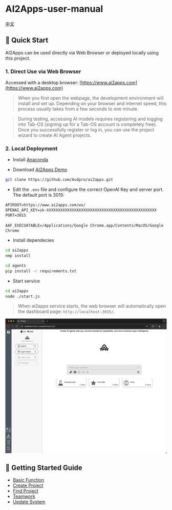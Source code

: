 <a name="readme-top">

# AI2Apps-user-manual  

[中文](./README-zh_CN.md) 

## 🚀 Quick Start
AI2Apps can be used directly via Web Browser or deployed locally using this project.

### 1. Direct Use via Web Browser

Accessed with a desktop browser: [https://www.ai2apps.com](https://www.ai2apps.com)  

> When you first open the webpage, the development environment will install and set up. Depending on your browser and internet speed, this process usually takes from a few seconds to one minute.

> During testing, accessing AI models requires registering and logging into Tab-OS (signing up for a Tab-OS account is completely free). Once you successfully register or log in, you can use the project wizard to create AI Agent projects.

### 2. Local Deployment

- Install [Anaconda](https://www.anaconda.com/) 

- Download [AI2Apps Demo](https://github.com/Avdpro/ai2apps)

```bash
git clone https://github.com/Avdpro/ai2apps.git
```
- Edit the `.env` file and configure the correct OpenAI Key and server port. The default port is 3015:

```
APIROOT=https://www.ai2apps.com/ws/
OPENAI_API_KEY=sk-XXXXXXXXXXXXXXXXXXXXXXXXXXXXXXXXXXXXXXXXXXXXXXXX
PORT=3015

AAF_EXECUATABLE=/Applications/Google Chrome.app/Contents/MacOS/Google Chrome
```

- Install dependecies

```bash
cd ai2apps
nmp install
```

```bash
cd agents
pip install -r requirements.txt
```

- Start service

```bash
cd ai2apps
node ./start.js
```
> When ai2apps service starts, the web browser will automatically open the dashboard page: `http://localhost:3015/`.

<img src="./assets/aa_home_en.jpg" alt="home" />

## 👋 Getting Started Guide

- [Basic Function](./doc/simple-chat.md)
- [Create Project](./doc/create_project.md)
- [Find Project](./doc/find_project.md)
- [Teamwork](./doc/teamwork.md)
- [Update System](./doc/update_system.md)

